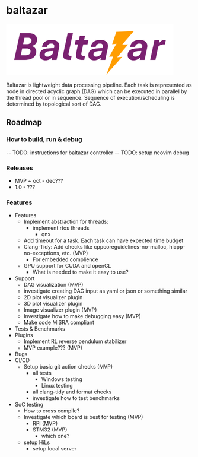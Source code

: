 # baltazar

![Not sure about this logo but it is ok for now :)](assets/logo.png)

Baltazar is lightweight data processing pipeline. Each task is represented as node in directed acyclic graph (DAG) which
can be executed in parallel by the thread pool or in sequence. Sequence of execution/scheduling is determined by
topological sort of DAG.

## Roadmap

### How to build, run & debug

-- TODO: instructions for baltazar controller
-- TODO: setup neovim debug


### Releases

- MVP ~ oct - dec???
- 1.0 - ???

### Features

- Features
    - Implement abstraction for threads:
        - implement rtos threads
            - qnx
    - Add timeout for a task. Each task can have expected time budget
    - Clang-Tidy: Add checks like cppcoreguidelines-no-malloc, hicpp-no-exceptions, etc.  (MVP)
        - For embedded complience
    - GPU support for CUDA and openCL
        - What is needed to make it easy to use?
- Support
    - DAG visualization (MVP)
    - investigate creating DAG input as yaml or json or something similar
    - 2D plot visualizer plugin
    - 3D plot visualizer plugin
    - Image visualizer plugin (MVP)
    - Investigate how to make debugging easy (MVP)
    - Make code MISRA compliant
- Tests & Benchmarks
- Plugins
    - Implement RL reverse pendulum stabilizer
    - MVP example??? (MVP)
- Bugs
- CI/CD
    - Setup basic git action checks (MVP)
        - all tests
            - Windows testing
            - Linux testing
        - all clang-tidy and format checks
        - investigate how to test benchmarks
- SoC testing
    - How to cross compile?
    - Investigate which board is best for testing (MVP)
        - RPI (MVP)
        - STM32 (MVP)
            - which one?
    - setup HiLs
        - setup local server
